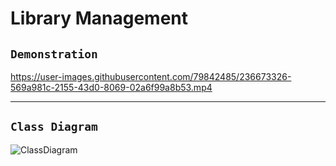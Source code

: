 # Library Management

## `Demonstration`

https://user-images.githubusercontent.com/79842485/236673326-569a981c-2155-43d0-8069-02a6f99a8b53.mp4

<hr>

## `Class Diagram`

![ClassDiagram](https://user-images.githubusercontent.com/79842485/203428389-928dfa3d-aca3-4c1a-b7c1-84d2421b587d.png)
